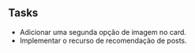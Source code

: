 <h2>Tasks</h2>

- Adicionar uma segunda opção de imagem no card.
- Implementar o recurso de recomendação de posts. 
